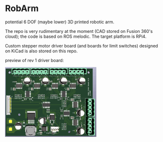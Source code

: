 # RobArm

potential 6 DOF (maybe lower) 3D printed robotic arm. 

The repo is very rudimentary at the moment (CAD stored on Fusion 360's cloud); the code is based on ROS melodic.
The target platform is RPi4.

Custom stepper motor driver board (and boards for limit switches) designed on KiCad is also stored on this repo.

preview of rev 1 driver board: 

<img src="https://github.com/grvmanda/RobArm/blob/master/robarm_pcb/motor_driver/motor_driver_pictures/3d_render.PNG" width="300">
          
